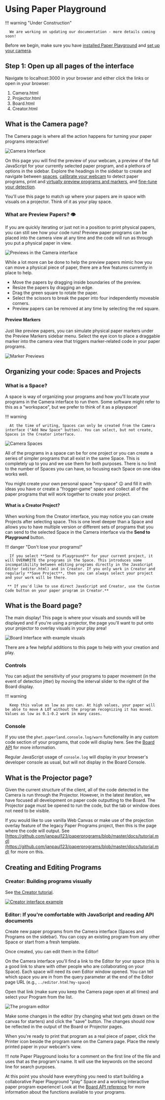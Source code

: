 # Using Paper Playground

!!! warning "Under Construction" 
      
      We are working on updating our documentation - more details coming soon!

<!-- https://facelessuser.github.io/pymdown-extensions/extensions/keys/#key-map-index -->

Before we begin, make sure you have [installed Paper Playground](../setup/install.md) and [set up your camera](../setup/camera-tips.md).

## Step 1: Open up all pages of the interface

Navigate to localhost:3000 in your browser and either click the links or open in your browser:

1. Camera.html
2. Projector.html
3. Board.html
4. Creator.html

## What is the Camera page?

The Camera page is where all the action happens for turning your paper programs interactive!

![Camera Interface](../assets/camera-page.png)

On this page you will find the preview of your webcam, a preview of the full JavaScript for your currently selected paper program, and a plethora of options in the sidebar. Explore the headings in the sidebar to create and navigate between [spaces](#what-is-a-space), [calibrate your webcam](../setup/device-setup.md#color-calibrating-your-webcam-for-program-detection) to detect paper programs, print and [virtually preview programs and markers](#what-are-preview-papers-eye), and [fine-tune your detection](../setup/device-setup.md#fine-tuning-program-detection).

You'll use this page to match up where your papers are in space with visuals on a projector. Think of it as your play space.

### What are Preview Papers? :eye:

If you are quickly iterating or just not in a position to print physical papers, you can still see how your code runs! Preview paper programs can be placed into the camera view at any time and the code will run as through you put a physical paper in view.

![Previews in the Camera interface](../assets/camera-spaces-preview-print.png)

While a lot more can be done to help the preview papers mimic how you can move a physical piece of paper, there are a few features currently in place to help.

- Move the papers by dragging inside boundaries of the preview.
- Resize the papers by dragging an edge.
- Drag the green square to rotate the paper.
- Select the scissors to break the paper into four independently moveable corners.
- Preview papers can be removed at any time by selecting the red square.

#### Preview Markers

Just like preview papers, you can simulate physical paper markers under the Preview Markers sidebar menu. Select the eye icon to place a draggable marker into the camera view that triggers marker-related code in your paper programs.

![Marker Previews](../assets/camera-preview-markers.png)

## Organizing your code: Spaces and Projects
### What is a Space?
A space is way of organizing your programs and how you'll locate your programs in the Camera interface to run them. Some software might refer to this as a "workspace", but we prefer to think of it as a playspace!

!!! warning

      At the time of writing, Spaces can only be created from the Camera interface ("Add New Space" button). You can select, but not create, Spaces in the Creator interface.

![Camera Spaces](../assets/camera-spaces-tab.png)

All of the programs in a space can be for one project or you can create a series of simpler programs that all exist in the same Space. This is completely up to you and we use them for both purposes. There is no limit to the number of Spaces you can have, so focusing each Space on one idea works well. 

You might create your own personal space "my-space" :wink: and fill it with ideas you have or create a "frogger-game" space and collect all of the paper programs that will work together to create your project.

#### What is a Creator Project?



When working from the Creator interface, you may notice you can create Projects after selecting space. This is one level deeper than a Space and allows you to have multiple version or different sets of programs that you can send to the selected Space in the Camera interface via the **Send to Playground** button.

!!! danger "Don't lose your programs!"

      If you select **Send to Playground** for your current project, it will OVERWRITE the programs in the Space. This introduces some incompatibility between editing programs directly in the JavaScript Editor (editor.html) and in Creator. If you only work in Creator and regularly **Save Project**, then you can always select your project and your work will be there.

     ** If you'd like to use direct JavaScript and Creator, use the Custom Code button on your paper program in Creator.**

## What is the Board page?

The main display! This page is where your visuals and sounds will be displayed and if you're using a projector, the page you'll want to put onto your projector to overlay visuals in your play area!

![Board Interface with example visuals](../assets/board-example.png)

There are a few helpful additions to this page to help with your creation and play.

### Controls

You can adjust the sensitivity of your programs to paper movement (in the event of detection jitter) by moving the interval slider to the right of the Board display. 

!!! warning

      Keep this value as low as you can. At high values, your paper will be able to move A LOT without the program recognizing it has moved. Values as low as 0.1-0.2 work in many cases.

### Console

If you use the `phet.paperland.console.log/warn` functionality in any custom code section of your programs, that code will display here. See the [Board API](board-api.md) for more information.

Regular JavaScript usage of `console.log` will display in your browser's developer console as usual, but will not display in the Board Console.

## What is the Projector page?

Given the current structure of the client, all of the code detected in the Camera is run through the Projector. However, in the latest iteration, we have focused all development on paper code outputting to the Board. The Projector page must be opened to run the code, but the tab or window does not need to be visible. 

If you would like to use vanilla Web Canvas or make use of the projection overlay feature of the legacy Paper Programs project, then this is the page where the code will output. See [https://github.com/janpaul123/paperprograms/blob/master/docs/tutorial.md](https://github.com/janpaul123/paperprograms/blob/master/docs/tutorial.md) for more on this.

## Creating and Editing Programs

### Creator: Building programs visually

See [the Creator tutorial](creator.md).

[![Creator interface example](../assets/creator-create-component.png)](creator.md)
### Editor: If you're comfortable with JavaScript and reading API documents

Create new paper programs from the Camera interface (Spaces and Programs on the sidebar). You can copy an existing program from any other Space or start from a fresh template.

Once created, you can edit them in the Editor!

On the Camera interface you'll find a link to the Editor for your space (this is a good link to share with other people who are collaborating on your Space). Each space will need its own Editor window opened. You can tell which space you are in from the query parameter at the end of the Editor page URL (e.g., `../editor.html?my-space`)

Open that link (make sure you keep the Camera page open at all times) and select your Program from the list.

![The program editor](../assets/editor-example.png)

Make some changes in the editor (try changing what text gets drawn on the canvas for starters) and click the "save" button. The changes should now be reflected in the output of the Board or Projector pages.

When you're ready to print that program as a real piece of paper, click the Printer icon beside the program name on the Camera page. Place the newly printed paper in your webcam's view. 

!!! note 
      Paper Playground looks for a comment on the first line of the file and uses that as the program's name. It will use the keywords on the second line for search purposes.

At this point you should have everything you need to start building a collaborative Paper Playground "play" Space and a working interactive paper program experience! Look at the [Board API reference](board-api.md) for more information about the functions available to your programs.
